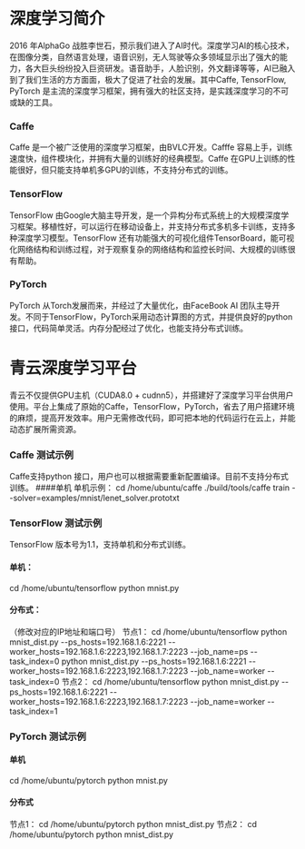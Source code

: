 # 深度学习简介
2016 年AlphaGo 战胜李世石，预示我们进入了AI时代。深度学习AI的核心技术，在图像分类，自然语言处理，语音识别，无人驾驶等众多领域显示出了强大的能力，各大巨头纷纷投入巨资研发。语音助手，人脸识别，外文翻译等等，AI已融入到了我们生活的方方面面，极大了促进了社会的发展。其中Caffe, TensorFlow, PyTorch 是主流的深度学习框架，拥有强大的社区支持，是实践深度学习的不可或缺的工具。
### Caffe
Caffe 是一个被广泛使用的深度学习框架，由BVLC开发。Cafffe 容易上手，训练速度快，组件模块化，并拥有大量的训练好的经典模型。Caffe 在GPU上训练的性能很好，但只能支持单机多GPU的训练，不支持分布式的训练。
### TensorFlow
TensorFlow 由Google大脑主导开发，是一个异构分布式系统上的大规模深度学习框架。移植性好，可以运行在移动设备上，并支持分布式多机多卡训练，支持多种深度学习模型。TensorFlow 还有功能强大的可视化组件TensorBoard，能可视化网络结构和训练过程，对于观察复杂的网络结构和监控长时间、大规模的训练很有帮助。
### PyTorch
PyTorch 从Torch发展而来，并经过了大量优化，由FaceBook AI 团队主导开发。不同于TensorFlow，PyTorch采用动态计算图的方式，并提供良好的python接口，代码简单灵活。内存分配经过了优化，也能支持分布式训练。
# 青云深度学习平台
青云不仅提供GPU主机（CUDA8.0 + cudnn5），并搭建好了深度学习平台供用户使用。平台上集成了原始的Caffe，TensorFlow，PyTorch，省去了用户搭建环境的麻烦，提高开发效率。用户无需修改代码，即可把本地的代码运行在云上，并能动态扩展所需资源。
### Caffe 测试示例
Caffe支持python 接口，用户也可以根据需要重新配置编译。目前不支持分布式训练。
####单机
单机示例：
cd  /home/ubuntu/caffe
./build/tools/caffe train --solver=examples/mnist/lenet_solver.prototxt
### TensorFlow 测试示例
TensorFlow 版本号为1.1，支持单机和分布式训练。
#### 单机：
cd /home/ubuntu/tensorflow
python mnist.py
#### 分布式：
（修改对应的IP地址和端口号）
节点1：
cd /home/ubuntu/tensorflow
python mnist_dist.py --ps_hosts=192.168.1.6:2221 --worker_hosts=192.168.1.6:2223,192.168.1.7:2223 --job_name=ps --task_index=0
python mnist_dist.py --ps_hosts=192.168.1.6:2221 --worker_hosts=192.168.1.6:2223,192.168.1.7:2223 --job_name=worker --task_index=0
节点2：
cd /home/ubuntu/tensorflow
python mnist_dist.py --ps_hosts=192.168.1.6:2221 --worker_hosts=192.168.1.6:2223,192.168.1.7:2223 --job_name=worker --task_index=1

### PyTorch 测试示例
#### 单机 
cd /home/ubuntu/pytorch 
python mnist.py
#### 分布式
节点1：
cd /home/ubuntu/pytorch 
python mnist_dist.py
节点2：
cd /home/ubuntu/pytorch 
python mnist_dist.py

